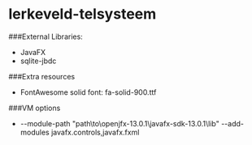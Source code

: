 # lerkeveld-telsysteem

###External Libraries:
- JavaFX
- sqlite-jbdc

###Extra resources
- FontAwesome solid font: fa-solid-900.ttf


###VM options
- --module-path "path\to\openjfx-13.0.1\javafx-sdk-13.0.1\lib" --add-modules javafx.controls,javafx.fxml
